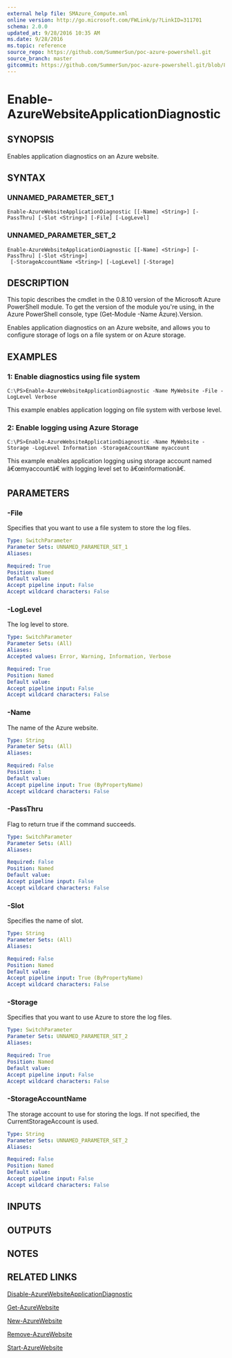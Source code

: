 ```yaml
---
external help file: SMAzure_Compute.xml
online version: http://go.microsoft.com/FWLink/p/?LinkID=311701
schema: 2.0.0
updated_at: 9/28/2016 10:35 AM
ms.date: 9/28/2016
ms.topic: reference
source_repo: https://github.com/SummerSun/poc-azure-powershell.git
source_branch: master
gitcommit: https://github.com/SummerSun/poc-azure-powershell.git/blob/8903b0f1daa01932ac5fa167f377736de2df6709/azureps-cmdlets-docs/Service%20Management/Compute%20Cmdlets/v1.0/Enable-AzureWebsiteApplicationDiagnostic.md
---
```


# Enable-AzureWebsiteApplicationDiagnostic
## SYNOPSIS
Enables application diagnostics on an Azure website.

## SYNTAX

### UNNAMED_PARAMETER_SET_1
```
Enable-AzureWebsiteApplicationDiagnostic [[-Name] <String>] [-PassThru] [-Slot <String>] [-File] [-LogLevel]
```

### UNNAMED_PARAMETER_SET_2
```
Enable-AzureWebsiteApplicationDiagnostic [[-Name] <String>] [-PassThru] [-Slot <String>]
 [-StorageAccountName <String>] [-LogLevel] [-Storage]
```

## DESCRIPTION
This topic describes the cmdlet in the 0.8.10 version of the Microsoft Azure PowerShell module.
To get the version of the module you're using, in the Azure PowerShell console, type (Get-Module -Name Azure).Version.

Enables application diagnostics on an Azure website, and allows you to configure storage of logs on a file system or on Azure storage.

## EXAMPLES

### 1: Enable diagnostics using file system
```
C:\PS>Enable-AzureWebsiteApplicationDiagnostic -Name MyWebsite -File -LogLevel Verbose
```

This example enables application logging on file system with verbose level.

### 2: Enable logging using Azure Storage
```
C:\PS>Enable-AzureWebsiteApplicationDiagnostic -Name MyWebsite -Storage -LogLevel Information -StorageAccountName myaccount
```

This example enables application logging using storage account named â€œmyaccountâ€ with logging level set to â€œinformationâ€.

## PARAMETERS

### -File
Specifies that you want to use a file system to store the log files.

```yaml
Type: SwitchParameter
Parameter Sets: UNNAMED_PARAMETER_SET_1
Aliases: 

Required: True
Position: Named
Default value: 
Accept pipeline input: False
Accept wildcard characters: False
```

### -LogLevel
The log level to store.

```yaml
Type: SwitchParameter
Parameter Sets: (All)
Aliases: 
Accepted values: Error, Warning, Information, Verbose

Required: True
Position: Named
Default value: 
Accept pipeline input: False
Accept wildcard characters: False
```

### -Name
The name of the Azure website.

```yaml
Type: String
Parameter Sets: (All)
Aliases: 

Required: False
Position: 1
Default value: 
Accept pipeline input: True (ByPropertyName)
Accept wildcard characters: False
```

### -PassThru
Flag to return true if the command succeeds.

```yaml
Type: SwitchParameter
Parameter Sets: (All)
Aliases: 

Required: False
Position: Named
Default value: 
Accept pipeline input: False
Accept wildcard characters: False
```

### -Slot
Specifies the name of slot.

```yaml
Type: String
Parameter Sets: (All)
Aliases: 

Required: False
Position: Named
Default value: 
Accept pipeline input: True (ByPropertyName)
Accept wildcard characters: False
```

### -Storage
Specifies that you want to use Azure to store the log files.

```yaml
Type: SwitchParameter
Parameter Sets: UNNAMED_PARAMETER_SET_2
Aliases: 

Required: True
Position: Named
Default value: 
Accept pipeline input: False
Accept wildcard characters: False
```

### -StorageAccountName
The storage account to use for storing the logs.
If not specified, the CurrentStorageAccount is used.

```yaml
Type: String
Parameter Sets: UNNAMED_PARAMETER_SET_2
Aliases: 

Required: False
Position: Named
Default value: 
Accept pipeline input: False
Accept wildcard characters: False
```

## INPUTS

## OUTPUTS

## NOTES

## RELATED LINKS

[Disable-AzureWebsiteApplicationDiagnostic](40b3665f-ec67-4ee7-9349-d16c0b2e2495)

[Get-AzureWebsite](0c2a5092-db45-4ce7-b39b-d1e499b4a867)

[New-AzureWebsite](498c1abd-298b-43e9-ac53-bc57054a5387)

[Remove-AzureWebsite](3997c3b8-37ce-4135-a17d-63ae3bdd8e74)

[Start-AzureWebsite](d6ee400f-4a92-4f2f-83bb-70188bb2000d)

